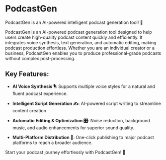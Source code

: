# PodcastGen

PodcastGen is an AI-powered intelligent podcast generation tool!  🚀

PodcastGen is an AI-powered podcast generation tool designed to help users create high-quality podcast content quickly and efficiently. It integrates voice synthesis, text generation, and automatic editing, making podcast production effortless. Whether you are an individual creator or a business, PodcastGen enables you to produce professional-grade podcasts without complex post-processing.

## Key Features:

- **AI Voice Synthesis 🎙️**: Supports multiple voice styles for a natural and fluent podcast experience.

- **Intelligent Script Generation ✍️**: AI-powered script writing to streamline content creation.

- **Automatic Editing & Optimization 🎛️**: Noise reduction, background music, and audio enhancements for superior sound quality.

- **Multi-Platform Distribution 📡**: One-click publishing to major podcast platforms to reach a broader audience.

Start your podcast journey effortlessly with PodcastGen! 🚀
